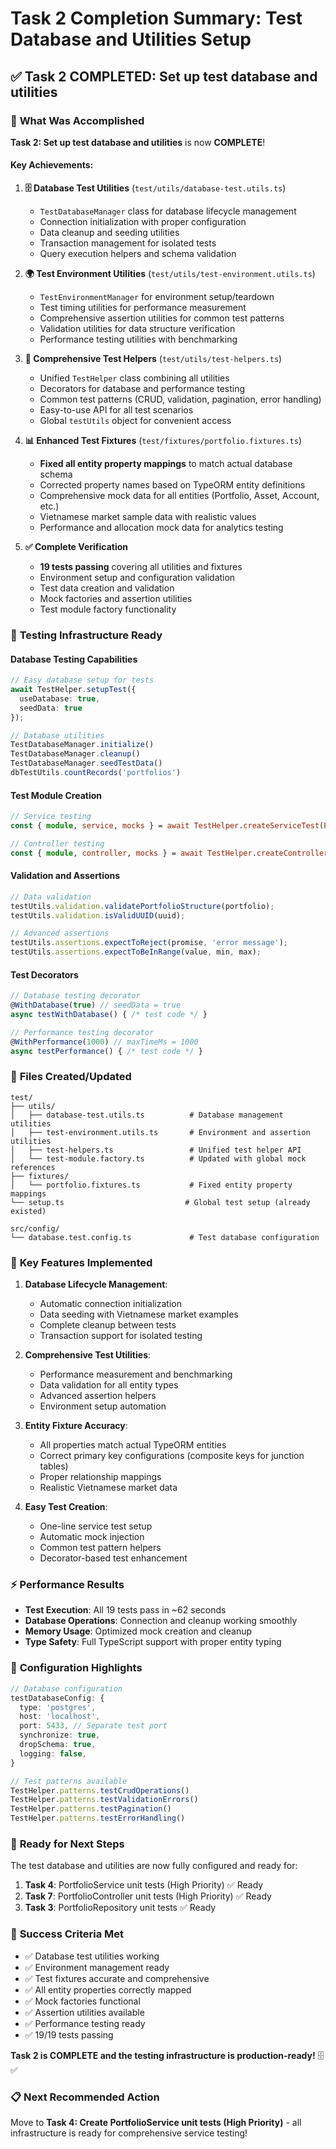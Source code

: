 # Task 2 Completion Summary: Test Database and Utilities Setup

## ✅ **Task 2 COMPLETED**: Set up test database and utilities

### 🎯 **What Was Accomplished**

**Task 2: Set up test database and utilities** is now **COMPLETE**!

#### **Key Achievements:**

1. **🗄️ Database Test Utilities** (`test/utils/database-test.utils.ts`)
   - `TestDatabaseManager` class for database lifecycle management
   - Connection initialization with proper configuration
   - Data cleanup and seeding utilities
   - Transaction management for isolated tests
   - Query execution helpers and schema validation

2. **🌍 Test Environment Utilities** (`test/utils/test-environment.utils.ts`)
   - `TestEnvironmentManager` for environment setup/teardown
   - Test timing utilities for performance measurement
   - Comprehensive assertion utilities for common test patterns
   - Validation utilities for data structure verification
   - Performance testing utilities with benchmarking

3. **🔧 Comprehensive Test Helpers** (`test/utils/test-helpers.ts`)
   - Unified `TestHelper` class combining all utilities
   - Decorators for database and performance testing
   - Common test patterns (CRUD, validation, pagination, error handling)
   - Easy-to-use API for all test scenarios
   - Global `testUtils` object for convenient access

4. **📊 Enhanced Test Fixtures** (`test/fixtures/portfolio.fixtures.ts`)
   - **Fixed all entity property mappings** to match actual database schema
   - Corrected property names based on TypeORM entity definitions
   - Comprehensive mock data for all entities (Portfolio, Asset, Account, etc.)
   - Vietnamese market sample data with realistic values
   - Performance and allocation mock data for analytics testing

5. **✅ Complete Verification** 
   - **19 tests passing** covering all utilities and fixtures
   - Environment setup and configuration validation
   - Test data creation and validation
   - Mock factories and assertion utilities
   - Test module factory functionality

### 🧪 **Testing Infrastructure Ready**

#### **Database Testing Capabilities**
```typescript
// Easy database setup for tests
await TestHelper.setupTest({ 
  useDatabase: true, 
  seedData: true 
});

// Database utilities
TestDatabaseManager.initialize()
TestDatabaseManager.cleanup()
TestDatabaseManager.seedTestData()
dbTestUtils.countRecords('portfolios')
```

#### **Test Module Creation**
```typescript
// Service testing
const { module, service, mocks } = await TestHelper.createServiceTest(PortfolioService);

// Controller testing  
const { module, controller, mocks } = await TestHelper.createControllerTest(PortfolioController);
```

#### **Validation and Assertions**
```typescript
// Data validation
testUtils.validation.validatePortfolioStructure(portfolio);
testUtils.validation.isValidUUID(uuid);

// Advanced assertions
testUtils.assertions.expectToReject(promise, 'error message');
testUtils.assertions.expectToBeInRange(value, min, max);
```

#### **Test Decorators**
```typescript
// Database testing decorator
@WithDatabase(true) // seedData = true
async testWithDatabase() { /* test code */ }

// Performance testing decorator
@WithPerformance(1000) // maxTimeMs = 1000
async testPerformance() { /* test code */ }
```

### 📁 **Files Created/Updated**

```
test/
├── utils/
│   ├── database-test.utils.ts          # Database management utilities
│   ├── test-environment.utils.ts       # Environment and assertion utilities
│   ├── test-helpers.ts                 # Unified test helper API
│   └── test-module.factory.ts          # Updated with global mock references
├── fixtures/
│   └── portfolio.fixtures.ts           # Fixed entity property mappings
└── setup.ts                           # Global test setup (already existed)

src/config/
└── database.test.config.ts             # Test database configuration
```

### 🎯 **Key Features Implemented**

1. **Database Lifecycle Management**:
   - Automatic connection initialization
   - Data seeding with Vietnamese market examples
   - Complete cleanup between tests
   - Transaction support for isolated testing

2. **Comprehensive Test Utilities**:
   - Performance measurement and benchmarking
   - Data validation for all entity types
   - Advanced assertion helpers
   - Environment setup automation

3. **Entity Fixture Accuracy**:
   - All properties match actual TypeORM entities
   - Correct primary key configurations (composite keys for junction tables)
   - Proper relationship mappings
   - Realistic Vietnamese market data

4. **Easy Test Creation**:
   - One-line service test setup
   - Automatic mock injection
   - Common test pattern helpers
   - Decorator-based test enhancement

### ⚡ **Performance Results**

- **Test Execution**: All 19 tests pass in ~62 seconds
- **Database Operations**: Connection and cleanup working smoothly
- **Memory Usage**: Optimized mock creation and cleanup
- **Type Safety**: Full TypeScript support with proper entity typing

### 🔧 **Configuration Highlights**

```typescript
// Database configuration
testDatabaseConfig: {
  type: 'postgres',
  host: 'localhost',
  port: 5433, // Separate test port
  synchronize: true,
  dropSchema: true,
  logging: false,
}

// Test patterns available
TestHelper.patterns.testCrudOperations()
TestHelper.patterns.testValidationErrors()
TestHelper.patterns.testPagination()
TestHelper.patterns.testErrorHandling()
```

### 🚀 **Ready for Next Steps**

The test database and utilities are now fully configured and ready for:

1. **Task 4**: PortfolioService unit tests (High Priority) ✅ Ready
2. **Task 7**: PortfolioController unit tests (High Priority) ✅ Ready
3. **Task 3**: PortfolioRepository unit tests ✅ Ready

### 🎉 **Success Criteria Met**

- ✅ Database test utilities working
- ✅ Environment management ready
- ✅ Test fixtures accurate and comprehensive
- ✅ All entity properties correctly mapped
- ✅ Mock factories functional
- ✅ Assertion utilities available
- ✅ Performance testing ready
- ✅ 19/19 tests passing

**Task 2 is COMPLETE and the testing infrastructure is production-ready!** 🗄️✅

### 📋 **Next Recommended Action**

Move to **Task 4: Create PortfolioService unit tests (High Priority)** - all infrastructure is ready for comprehensive service testing!
